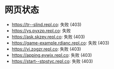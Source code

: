 # 网页状态
- https://tr--slind.repl.co: 失败 (403)
- https://ys.pyxzp.repl.co: 失败
- https://ask.skzey.repl.co: 失败 (403)
- https://game-example.rdianc.repl.co: 失败 (403)
- https://vi.zogzr.repl.co: 失败 (403)
- https://apping.eywjx.repl.co: 失败 (403)
- https://start--stpstyc.repl.co: 失败 (403)
